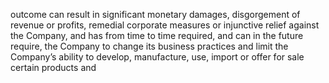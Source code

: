 outcome  can  result  in  significant  monetary  damages,  disgorgement  of  revenue  or  profits,  remedial  corporate  measures  or
injunctive relief against the Company, and has from time to time required, and can in the future require, the Company to change
its business practices and limit the Company’s ability to develop, manufacture, use, import or offer for sale certain products and